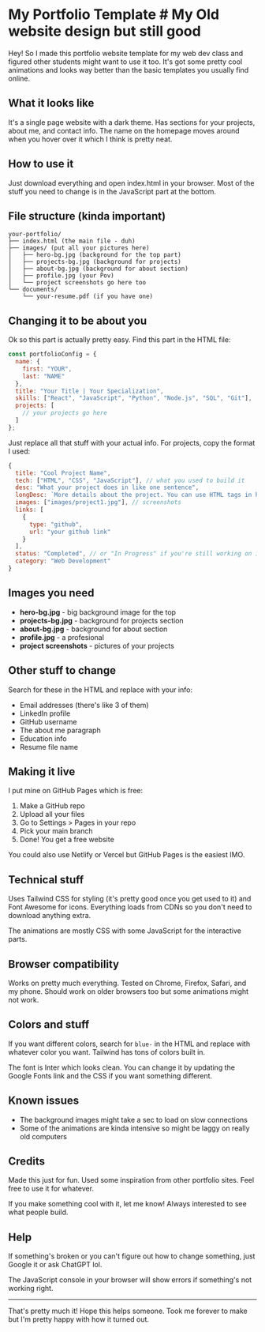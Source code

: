 # My Portfolio Template # My Old website design but still good

Hey! So I made this portfolio website template for my web dev class and figured other students might want to use it too. It's got some pretty cool animations and looks way better than the basic templates you usually find online.

## What it looks like

It's a single page website with a dark theme. Has sections for your projects, about me, and contact info. The name on the homepage moves around when you hover over it which I think is pretty neat.

## How to use it

Just download everything and open index.html in your browser. Most of the stuff you need to change is in the JavaScript part at the bottom.

## File structure (kinda important)

```
your-portfolio/
├── index.html (the main file - duh)
├── images/ (put all your pictures here)
│   ├── hero-bg.jpg (background for the top part)
│   ├── projects-bg.jpg (background for projects)
│   ├── about-bg.jpg (background for about section)
│   ├── profile.jpg (your Pov)
│   └── project screenshots go here too
└── documents/
    └── your-resume.pdf (if you have one)
```

## Changing it to be about you

Ok so this part is actually pretty easy. Find this part in the HTML file:

```javascript
const portfolioConfig = {
  name: {
    first: "YOUR",
    last: "NAME"
  },
  title: "Your Title | Your Specialization",
  skills: ["React", "JavaScript", "Python", "Node.js", "SQL", "Git"],
  projects: [
    // your projects go here
  ]
};
```

Just replace all that stuff with your actual info. For projects, copy the format I used:

```javascript
{
  title: "Cool Project Name",
  tech: ["HTML", "CSS", "JavaScript"], // what you used to build it
  desc: "What your project does in like one sentence",
  longDesc: `More details about the project. You can use HTML tags in here.`,
  images: ["images/project1.jpg"], // screenshots
  links: [
    {
      type: "github",
      url: "your github link"
    }
  ],
  status: "Completed", // or "In Progress" if you're still working on it
  category: "Web Development"
}
```

## Images you need

- **hero-bg.jpg** - big background image for the top 
- **projects-bg.jpg** - background for projects section
- **about-bg.jpg** - background for about section  
- **profile.jpg** - a profesional 
- **project screenshots** - pictures of your projects

## Other stuff to change

Search for these in the HTML and replace with your info:

- Email addresses (there's like 3 of them)
- LinkedIn profile
- GitHub username
- The about me paragraph
- Education info
- Resume file name

## Making it live

I put mine on GitHub Pages which is free:

1. Make a GitHub repo
2. Upload all your files
3. Go to Settings > Pages in your repo
4. Pick your main branch
5. Done! You get a free website

You could also use Netlify or Vercel but GitHub Pages is the easiest IMO.

## Technical stuff

Uses Tailwind CSS for styling (it's pretty good once you get used to it) and Font Awesome for icons. Everything loads from CDNs so you don't need to download anything extra.

The animations are mostly CSS with some JavaScript for the interactive parts.

## Browser compatibility

Works on pretty much everything. Tested on Chrome, Firefox, Safari, and my phone. Should work on older browsers too but some animations might not work.

## Colors and stuff

If you want different colors, search for `blue-` in the HTML and replace with whatever color you want. Tailwind has tons of colors built in.

The font is Inter which looks clean. You can change it by updating the Google Fonts link and the CSS if you want something different.

## Known issues

- The background images might take a sec to load on slow connections
- Some of the animations are kinda intensive so might be laggy on really old computers

## Credits

Made this just for fun. Used some inspiration from other portfolio sites. Feel free to use it for whatever.

If you make something cool with it, let me know! Always interested to see what people build.

## Help

If something's broken or you can't figure out how to change something, just Google it or ask ChatGPT lol. 

The JavaScript console in your browser will show errors if something's not working right.

---

That's pretty much it! Hope this helps someone. Took me forever to make but I'm pretty happy with how it turned out.
